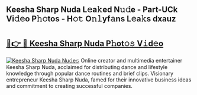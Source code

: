 ## Keesha Sharp Nuda L𝚎a𝚔ed N𝚞𝚍e - Part-UCk Vi𝚍𝚎o P𝚑𝚘tos - H𝚘𝚝 O𝚗𝚕yf𝚊ns L𝚎a𝚔s dxauz

# <h2><a href="http://kfdrven.oniu.top/?m=Keesha+Sharp+Nuda">🔗👉 🔴 Keesha Sharp Nuda P𝚑ot𝚘𝚜 V𝚒d𝚎o</a></h2>

[![Keesha Sharp Nuda Nu𝚍e𝚜](https://i.imgur.com/0qMVB7G.gif)](http://kfdrven.oniu.top/?m=Keesha+Sharp+Nuda)
Online creator and multimedia entertainer Keesha Sharp Nuda, acclaimed for distributing dance and lifestyle knowledge through popular dance routines and brief clips. Visionary entrepreneur Keesha Sharp Nuda, famed for their innovative business ideas and commitment to creating successful companies.  
